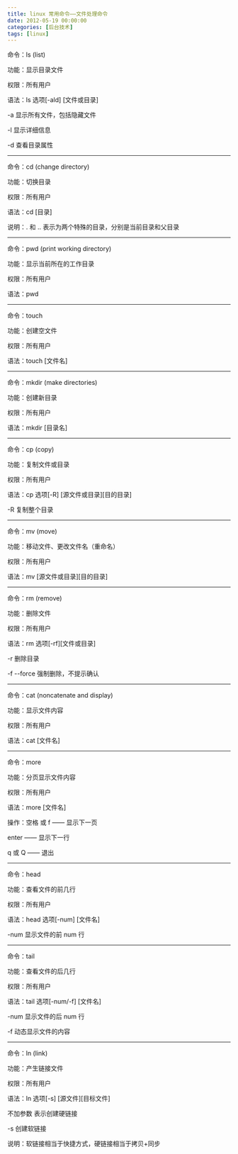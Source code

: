 ```yaml
---
title: linux 常用命令——文件处理命令
date: 2012-05-19 00:00:00
categories: [后台技术]
tags: [linux]
---
```


命令：ls (list)

功能：显示目录文件

权限：所有用户

语法：ls 选项[-ald] [文件或目录]

-a 显示所有文件，包括隐藏文件

-l 显示详细信息

-d 查看目录属性

___

命令：cd (change directory)

功能：切换目录

权限：所有用户

语法：cd [目录]

说明：. 和 .. 表示为两个特殊的目录，分别是当前目录和父目录

___

命令：pwd (print working directory)

功能：显示当前所在的工作目录

权限：所有用户

语法：pwd

___

命令：touch

功能：创建空文件

权限：所有用户

语法：touch [文件名]

___

命令：mkdir (make directories)

功能：创建新目录

权限：所有用户

语法：mkdir [目录名]

___

命令：cp (copy)

功能：复制文件或目录

权限：所有用户

语法：cp 选项[-R] [源文件或目录][目的目录]

-R 复制整个目录

___

命令：mv (move)

功能：移动文件、更改文件名（重命名）

权限：所有用户

语法：mv [源文件或目录][目的目录]

___

命令：rm (remove)

功能：删除文件

权限：所有用户

语法：rm 选项[-rf][文件或目录]

-r 删除目录

-f --force 强制删除，不提示确认

___

命令：cat (noncatenate and display)

功能：显示文件内容

权限：所有用户

语法：cat [文件名]

___

命令：more

功能：分页显示文件内容

权限：所有用户

语法：more [文件名]

操作：空格 或 f —— 显示下一页

enter —— 显示下一行

q 或 Q —— 退出

___

命令：head

功能：查看文件的前几行

权限：所有用户

语法：head 选项[-num] [文件名]

-num 显示文件的前 num 行

___

命令：tail

功能：查看文件的后几行

权限：所有用户

语法：tail 选项[-num/-f] [文件名]

-num 显示文件的后 num 行

-f 动态显示文件的内容

___

命令：ln (link)

功能：产生链接文件

权限：所有用户

语法：ln 选项[-s] [源文件][目标文件]

不加参数 表示创建硬链接

-s 创建软链接

说明：软链接相当于快捷方式，硬链接相当于拷贝+同步
